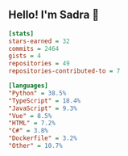 ## Hello! I'm Sadra 👋

```ini
[stats]
stars-earned = 32
commits = 2464
gists = 4
repositories = 49
repositories-contributed-to = 7

[languages]
"Python" = 38.5%
"TypeScript" = 18.4%
"JavaScript" = 9.3%
"Vue" = 8.5%
"HTML" = 7.2%
"C#" = 3.8%
"Dockerfile" = 3.2%
"Other" = 10.7%
```

<!--
**sadra1f/sadra1f** is a ✨ _special_ ✨ repository because its `README.md` (this file) appears on your GitHub profile.

Here are some ideas to get you started:

- 🔭 I’m currently working on ...
- 🌱 I’m currently learning ...
- 👯 I’m looking to collaborate on ...
- 🤔 I’m looking for help with ...
- 💬 Ask me about ...
- 📫 How to reach me: ...
- 😄 Pronouns: ...
- ⚡ Fun fact: ...
-->
